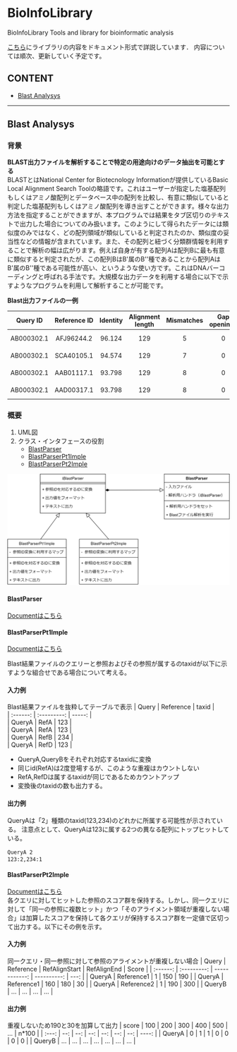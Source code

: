 BioInfoLibrary
=========================

BioInfoLibrary
Tools and library for bioinformatic analysis

[こちら](https://wyink.github.io/BioInfoLibDoc/annotated.html)にライブラリの内容をドキュメント形式で詳説しています．
内容については順次、更新していく予定です。

## CONTENT
- [Blast Analysys](#blast-analysys)

* * *

## Blast Analysys

### 背景
**BLAST出力ファイルを解析することで特定の用途向けのデータ抽出を可能とする**</br>
BLASTとはNational Center for Biotecnology Informationが提供しているBasic Local Alignment Search Toolの略語です。これはユーザーが指定した塩基配列もしくはアミノ酸配列とデータベース中の配列を比較し、有意に類似していると判定した塩基配列もしくはアミノ酸配列を導き出すことができます。様々な出力方法を指定することができますが、本プログラムでは結果をタブ区切りのテキストで出力した場合についてのみ扱います。このようにして得られたデータには類似度のみではなく、どの配列領域が類似していると判定されたのか、類似度の妥当性などの情報が含まれています。また、その配列と紐づく分類群情報を利用することで解析の幅は広がります。例えば自身が有する配列Aは配列Bに最も有意に類似すると判定されたが、この配列BはB'属のB''種であることから配列AはB'属のB''種である可能性が高い、というような使い方です。これはDNAバーコーディングと呼ばれる手法です。大規模な出力データを利用する場合に以下で示すようなプログラムを利用して解析することが可能です。

**Blast出力ファイルの一例**

|  Query ID |  Reference ID  |  Identity  |  Alignment length  |  Mismatches  |  Gap openings  |  Query Start |  Query End  |  Reference Start   |  Reference End  | Evalue | bit Score|
| :----: | :----: | :----: | :----: | :----: | :----: | :----: | :----: | :----: | :----: | :----: | :----: |
| AB000302.1 | AFJ96244.2 | 96.124 | 129 | 5 | 0 | 154 | 282 | 1 | 129 | 1.72e-54 | 211 |
| AB000302.1 | SCA40105.1 | 94.574 | 129 | 7 | 0 | 154 | 282 | 1 | 129 | 3.72e-51 | 200 |
| AB000302.1 | AAB01117.1 | 93.798 | 129 | 8 | 0 | 154 | 282 | 1 | 129 | 1.34e-50 | 198 |
| AB000302.1 | AAD00317.1 | 93.798 | 129 | 8 | 0 | 154 | 282 | 1 | 129 | 4.81e-50 | 196 |

### 概要

1. UML図
2. クラス・インタフェースの役割
   - [BlastParser](#blastparser)
   - [BlastParserPt1Imple](#blastparserpt1imple)
   - [BlastParserPt2Imple](#blastparserpt2imple)


![BlastParserのUML図](https://github.com/wyink/BioInfoLibrary/blob/master/BioInfoLibrary/Picture/BlastParser.png)

#### BlastParser
[Documentはこちら](https://wyink.github.io/BioInfoLibDoc/class_blast_parser.html) </br>

#### BlastParserPt1Imple
[Documentはこちら](https://wyink.github.io/BioInfoLibDoc/class_blast_parser_pt1_imple.html) </br>

Blast結果ファイルのクエリーと参照およびその参照が属するのtaxidが以下に示すような組合せである場合について考える。
#### 入力例
Blast結果ファイルを抜粋してテーブルで表示
|  Query   |  Reference  | taxid  |									
| :------: | :---------: | -----: |									
| QueryA   |	RefA     | 123	  |									
| QueryA   |	RefA     | 123	  |									
| QueryA   |	RefB     | 234	  |									
| QueryA   |	RefD     | 123	  |									

- QueryA,QueryBをそれぞれ対応するtaxidに変換						
-  同じid(RefA)は2度登場するが、このような重複はカウントしない		
- RefA,RefDは属するtaxidが同じであるためカウントアップ				
- 変換後のtaxidの数も出力する。									
											

#### 出力例
QueryAは「2」種類のtaxid(123,234)のどれかに所属する可能性が示されている。
注意点として、QueryAは123に属する2つの異なる配列にトップヒットしている。

```													
QueryA 2	                  														
123:2,234:1																				
```

#### BlastParserPt2Imple
[Documentはこちら](https://wyink.github.io/BioInfoLibDoc/class_blast_parser_pt2_imple.html) </br>
各クエリに対してヒットした参照のスコア群を保持する。しかし、同一クエリに対して「同一の参照に複数ヒット」かつ「そのアライメント領域が重複しない場合」は加算したスコアを保持して各クエリが保持するスコア群を一定値で区切って出力する。以下にその例を示す。
 

#### 入力例

同一クエリ・同一参照に対して参照のアライメントが重複しない場合
|  Query   | Reference   | RefAlignStart | RefAlignEnd | Score |
| :------: | :---------: | ------------: | ----------: |  ---: |
| QueryA   | Reference1  | 	1            | 150	       |   190 |
| QueryA   | Reference1  | 	160          | 180	       |    30 |
| QueryA   | Reference2  | 	1            | 190	       |   300 |
| QueryB   | ...         | ...	         | ...	       |   ... |

#### 出力例

重複しないため190と30を加算して出力
  | score  | 100 | 200 | 300 | 400 | 500 | ... | n\*100 |
  | :---:  | --: | --: | --: | --: | --: | --: | ----: |
  | QueryA |   0 |   1 |  1  |  0  | 0   |  0  | 	0  |
  | QueryB | ... | ... | ... | ... | ... | ... |   ... |
 

